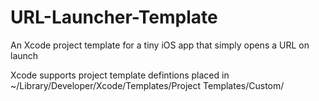 # URL-Launcher-Template
An Xcode project template for a tiny iOS app that simply opens a URL on launch

Xcode supports project template defintions placed in ~/Library/Developer/Xcode/Templates/Project Templates/Custom/
